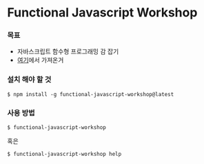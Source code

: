 # Functional Javascript Workshop
### 목표
- 자바스크립트 함수형 프로그래밍 감 잡기
- [여기]에서 가져온거 

### 설치 해야 할 것
```shell script
$ npm install -g functional-javascript-workshop@latest
```
### 사용 방법
```shell script
$ functional-javascript-workshop
```
혹은
```shell script
$ functional-javascript-workshop help
```

[여기]: https://github.com/timoxley/functional-javascript-workshop
